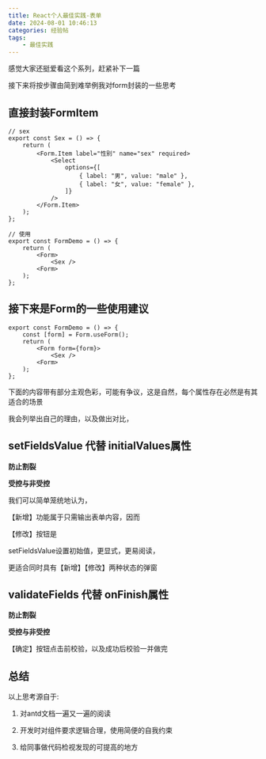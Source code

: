 ```yaml
---
title: React个人最佳实践-表单
date: 2024-08-01 10:46:13
categories: 经验帖
tags: 
    - 最佳实践
---
```


感觉大家还挺爱看这个系列，赶紧补下一篇

接下来将按步骤由简到难举例我对form封装的一些思考

## 直接封装FormItem

```tsx
// sex
export const Sex = () => {
    return (
        <Form.Item label="性别" name="sex" required>
            <Select
                options={[
                    { label: "男", value: "male" },
                    { label: "女", value: "female" },
                ]}
            />
        </Form.Item>
    );
};
```

```tsx
// 使用
export const FormDemo = () => {
    return (
        <Form>
            <Sex />
        <Form>
    );
};
```






















## 接下来是Form的一些使用建议

```tsx
export const FormDemo = () => {
    const [form] = Form.useForm();
    return (
        <Form form={form}>
            <Sex />
        <Form>
    );
};
```

下面的内容带有部分主观色彩，可能有争议，这是自然，每个属性存在必然是有其适合的场景

我会列举出自己的理由，以及做出对比，

## setFieldsValue 代替 initialValues属性

__防止割裂__

__受控与非受控__

我们可以简单笼统地认为，

【新增】功能属于只需输出表单内容，因而

【修改】按钮是

setFieldsValue设置初始值，更显式，更易阅读，

更适合同时具有【新增】【修改】两种状态的弹窗

## validateFields 代替 onFinish属性

__防止割裂__

__受控与非受控__

【确定】按钮点击前校验，以及成功后校验一并做完







## 总结

以上思考源自于:

1. 对antd文档一遍又一遍的阅读

2. 开发时对组件要求逻辑合理，使用简便的自我约束

3. 给同事做代码检视发现的可提高的地方
